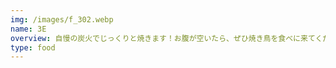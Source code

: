 ```yaml
---
img: /images/f_302.webp
name: 3E
overview: 自慢の炭火でじっくりと焼きます！お腹が空いたら、ぜひ焼き鳥を食べに来てください！
type: food
---
```

